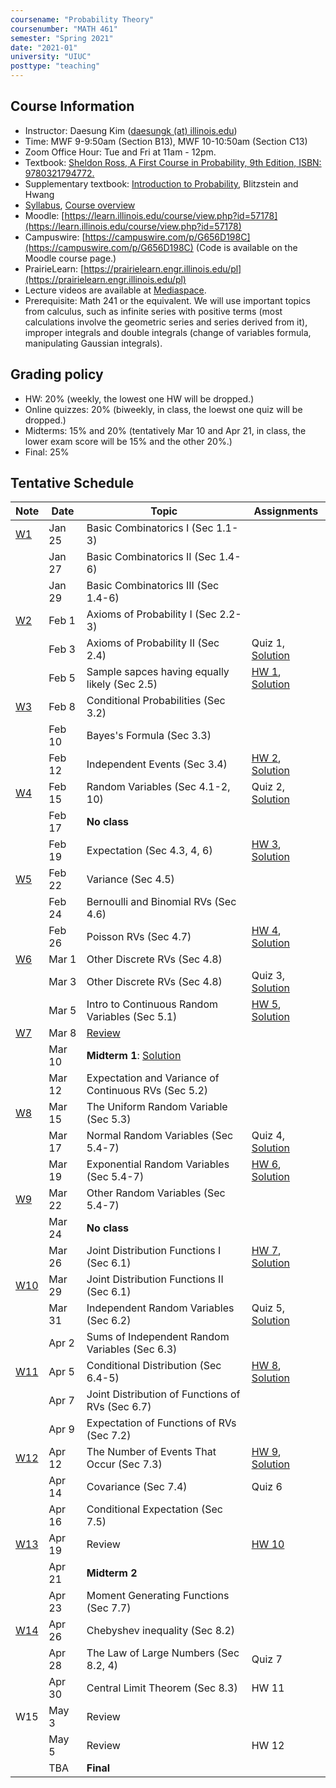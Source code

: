 ```yaml
---
coursename: "Probability Theory"
coursenumber: "MATH 461"
semester: "Spring 2021"
date: "2021-01"
university: "UIUC"
posttype: "teaching"
---
```


## Course Information

- Instructor: Daesung Kim ([daesungk (at) illinois.edu](mailto:daesungk@illinois.edu))
- Time: MWF 9-9:50am (Section B13), MWF 10-10:50am (Section C13)
- Zoom Office Hour: Tue and Fri at 11am - 12pm.
- Textbook: [Sheldon Ross, A First Course in Probability, 9th Edition, ISBN: 9780321794772.](https://www.amazon.com/First-Course-Probability-9th/dp/032179477X)
- Supplementary textbook: [Introduction to Probability](http://probabilitybook.net), Blitzstein and Hwang
- [Syllabus](math461-s21-syllabus.pdf), [Course overview](math461-s21-overview.pdf) 
- Moodle: [https://learn.illinois.edu/course/view.php?id=57178](https://learn.illinois.edu/course/view.php?id=57178) 
- Campuswire: [https://campuswire.com/p/G656D198C](https://campuswire.com/p/G656D198C) (Code is available on the Moodle course page.)
- PrairieLearn: [https://prairielearn.engr.illinois.edu/pl](https://prairielearn.engr.illinois.edu/pl)
- Lecture videos are available at [Mediaspace](https://mediaspace.illinois.edu/channel/MATH+461%3A+Probability+Theory+Spring+2021/197286143).
- Prerequisite: Math 241 or the equivalent. We will use important topics from calculus, such as infinite series with positive terms (most calculations involve the geometric series and series derived from it), improper integrals and double integrals (change of variables formula, manipulating Gaussian integrals).

## Grading policy
- HW: 20% (weekly, the lowest one HW will be dropped.)
- Online quizzes: 20% (biweekly, in class, the loewst one quiz will be dropped.)
- Midterms: 15% and 20% (tentatively Mar 10 and Apr 21, in class, the lower exam score will be 15% and the other 20%.)
- Final: 25%

## Tentative Schedule 
| Note                            | Date   | Topic                                                | Assignments                                                     |
| ---                             | ---    | ---                                                  | ---                                                             |
| [W1](math461-s21-note-w1.pdf)   | Jan 25 | Basic Combinatorics I (Sec 1.1-3)                    |                                                                 |
|                                 | Jan 27 | Basic Combinatorics II (Sec 1.4-6)                   |                                                                 |
|                                 | Jan 29 | Basic Combinatorics III (Sec 1.4-6)                  |                                                                 |
| [W2](math461-s21-note-w2.pdf)   | Feb 1  | Axioms of Probability I (Sec 2.2-3)                  |                                                                 |
|                                 | Feb 3  | Axioms of Probability II (Sec 2.4)                   | Quiz 1, [Solution](math461-s21-quiz1sol.pdf)                    |
|                                 | Feb 5  | Sample sapces having equally likely (Sec 2.5)        | [HW 1](math461-s21-hw1.pdf), [Solution](math461-s21-hw1sol.pdf) |
| [W3](math461-s21-note-w3.pdf)   | Feb 8  | Conditional Probabilities (Sec 3.2)                  |                                                                 |
|                                 | Feb 10 | Bayes's Formula (Sec 3.3)                            |                                                                 |
|                                 | Feb 12 | Independent Events (Sec 3.4)                         | [HW 2](math461-s21-hw2.pdf), [Solution](math461-s21-hw2sol.pdf) |
| [W4](math461-s21-note-w4.pdf)   | Feb 15 | Random Variables (Sec 4.1-2, 10)                     | Quiz 2, [Solution](math461-s21-quiz2sol.pdf)                    |
|                                 | Feb 17 | **No class**                                         |                                                                 |
|                                 | Feb 19 | Expectation (Sec 4.3, 4, 6)                          | [HW 3](math461-s21-hw3.pdf), [Solution](math461-s21-hw3sol.pdf) |
| [W5](math461-s21-note-w5.pdf)   | Feb 22 | Variance (Sec 4.5)                                   |                                                                 |
|                                 | Feb 24 | Bernoulli and Binomial RVs (Sec 4.6)                 |                                                                 |
|                                 | Feb 26 | Poisson RVs (Sec 4.7)                                | [HW 4](math461-s21-hw4.pdf), [Solution](math461-s21-hw4sol.pdf) |
| [W6](math461-s21-note-w6.pdf)   | Mar 1  | Other Discrete RVs (Sec 4.8)                         |                                                                 |
|                                 | Mar 3  | Other Discrete RVs (Sec 4.8)                         | Quiz 3, [Solution](math461-s21-quiz3sol.pdf)                    |
|                                 | Mar 5  | Intro to Continuous Random Variables (Sec 5.1)       | [HW 5](math461-s21-hw5.pdf), [Solution](math461-s21-hw5sol.pdf) |
| [W7](math461-s21-note-w7.pdf)   | Mar 8  | [Review](math461-s21-MT1.pdf)                        |                                                                 |
|                                 | Mar 10 | **Midterm 1**: [Solution](math461-s21-mt1sol.pdf)    |                                                                 |
|                                 | Mar 12 | Expectation and Variance of Continuous RVs (Sec 5.2) |                                                                 |
| [W8](math461-s21-note-w8.pdf)   | Mar 15 | The Uniform Random Variable (Sec 5.3)                |                                                                 |
|                                 | Mar 17 | Normal Random Variables (Sec 5.4-7)                  | Quiz 4, [Solution](math461-s21-quiz4sol.pdf)                    |
|                                 | Mar 19 | Exponential Random Variables (Sec 5.4-7)             | [HW 6](math461-s21-hw6.pdf), [Solution](math461-s21-hw6sol.pdf) |
| [W9](math461-s21-note-w9.pdf)   | Mar 22 | Other Random Variables (Sec 5.4-7)                   |                                                                 |
|                                 | Mar 24 | **No class**                                         |                                                                 |
|                                 | Mar 26 | Joint Distribution Functions I (Sec 6.1)             | [HW 7](math461-s21-hw7.pdf), [Solution](math461-s21-hw7sol.pdf) |
| [W10](math461-s21-note-w10.pdf) | Mar 29 | Joint Distribution Functions II (Sec 6.1)            |                                                                 |
|                                 | Mar 31 | Independent Random Variables (Sec 6.2)               | Quiz 5, [Solution](math461-s21-quiz5sol.pdf)                    |
|                                 | Apr 2  | Sums of Independent Random Variables (Sec 6.3)       |                                                                 |
| [W11](math461-s21-note-w11.pdf) | Apr 5  | Conditional Distribution (Sec 6.4-5)                 | [HW 8](math461-s21-hw8.pdf), [Solution](math461-s21-hw8sol.pdf) |
|                                 | Apr 7  | Joint Distribution of Functions of RVs (Sec 6.7)     |                                                                 |
|                                 | Apr 9  | Expectation of Functions of RVs (Sec 7.2)            |                                                                 |
| [W12](math461-s21-note-w12.pdf) | Apr 12 | The Number of Events That Occur (Sec 7.3)            | [HW 9](math461-s21-hw9.pdf), [Solution](math461-s21-hw9sol.pdf) |
|                                 | Apr 14 | Covariance (Sec 7.4)                                 | Quiz 6                                                          |
|                                 | Apr 16 | Conditional Expectation (Sec 7.5)                    |                                                                 |
| [W13](math461-s21-note-w13.pdf) | Apr 19 | Review                                               | [HW 10](math461-s21-hw10.pdf)                                   |
|                                 | Apr 21 | **Midterm 2**                                        |                                                                 |
|                                 | Apr 23 | Moment Generating Functions (Sec 7.7)                |                                                                 |
| [W14](math461-s21-note-w14.pdf) | Apr 26 | Chebyshev inequality (Sec 8.2)                       |                                                                 |
|                                 | Apr 28 | The Law of Large Numbers (Sec 8.2, 4)                | Quiz 7                                                          |
|                                 | Apr 30 | Central Limit Theorem (Sec 8.3)                      | HW 11                                                           |
| W15                             | May 3  | Review                                               |                                                                 |
|                                 | May 5  | Review                                               | HW 12                                                           |
|                                 | TBA    | **Final**                                            |                                                                 |


